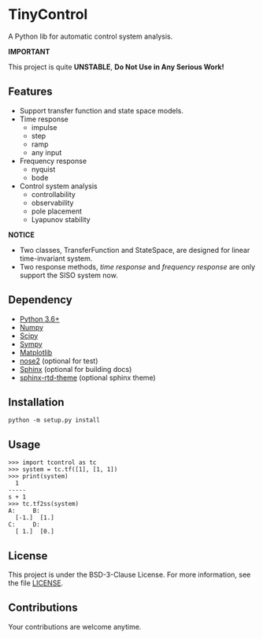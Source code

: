# TinyControl
A Python lib for automatic control system analysis.

__IMPORTANT__ 

This project is quite __UNSTABLE__, __Do Not Use in Any Serious Work!__

## Features
+ Support transfer function and state space models.
+ Time response
    + impulse
    + step
    + ramp
    + any input
+ Frequency response
    + nyquist
    + bode
+ Control system analysis
    + controllability
    + observability
    + pole placement
    + Lyapunov stability

__NOTICE__ 
+ Two classes, TransferFunction and StateSpace, are designed for linear time-invariant system.
+ Two response methods, _time response_ and _frequency response_ are only support the SISO system now.

## Dependency
+ [Python 3.6+](https://www.python.org)
+ [Numpy](https://www.numpy.org)
+ [Scipy](https://scipy.org/)
+ [Sympy](http://www.sympy.org)
+ [Matplotlib](https://matplotlib.org)
+ [nose2](https://github.com/nose-devs/nose2) (optional for test)
+ [Sphinx](http://www.sphinx-doc.org) (optional for building docs)
+ [sphinx-rtd-theme](https://github.com/rtfd/sphinx_rtd_theme) (optional sphinx theme)

## Installation
    python -m setup.py install

## Usage
    >>> import tcontrol as tc
    >>> system = tc.tf([1], [1, 1])
    >>> print(system)
      1
    -----
    s + 1
    >>> tc.tf2ss(system)
    A:     B:
      [-1.]  [1.]
    C:     D:
      [ 1.]  [0.]


## License
This project is under the BSD-3-Clause License. For more information, see the file
[LICENSE](https://github.com/akizunx/TinyControl/blob/master/LICENSE).

## Contributions
Your contributions are welcome anytime.
